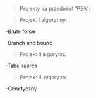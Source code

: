 >Projekty na przedmiot "PEA":

>Projekt I algorytmy:

-Brute force

-Branch and bound

>Projekt II algorytm:

-Tabu search

>Projekt III algorytm:

-Genetyczny
